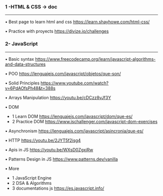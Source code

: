 ### 1 -HTML & CSS -> doc

---

• Best page to learn html and css https://learn.shayhowe.com/html-css/

• Practice with proyects https://divize.io/challenges

### 2- JavaScript

---

• Basic syntax https://www.freecodecamp.org/learn/javascript-algorithms-and-data-structures

• POO https://lenguajejs.com/javascript/objetos/que-son/

• Solid Principles https://www.youtube.com/watch?v=6PdAOfsPh48&t=388s

• Arrays Manipulation https://youtu.be/cDCzz8vJf3Y

• DOM

- 1 Learn DOM https://lenguajejs.com/javascript/dom/que-es/
- 2 Practice DOM https://www.jschallenger.com/javascript-dom-exercises

• Asynchronism https://lenguajejs.com/javascript/asincronia/que-es/

• HTTP https://youtu.be/2JYT5f2isg4

• Apis in JS https://youtu.be/WXsD0ZgxjRw

• Patterns Design in JS https://www.patterns.dev/vanilla

• More

- 1 JavaScript Engine
- 2 DSA & Algorithms
- 3 documentations js https://es.javascript.info/
